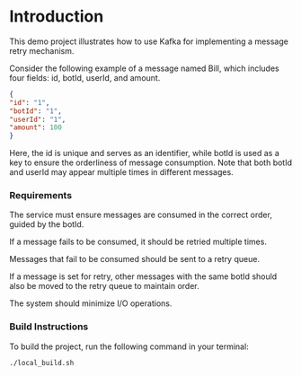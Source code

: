 # Introduction
This demo project illustrates how to use Kafka for implementing a message retry mechanism.

Consider the following example of a message named Bill, which includes four fields: id, botId, userId, and amount.

```json
{
"id": "1",
"botId": "1",
"userId": "1",
"amount": 100
}
```
Here, the id is unique and serves as an identifier, while botId is used as a key to ensure the orderliness of message consumption. Note that both botId and userId may appear multiple times in different messages.

### Requirements
The service must ensure messages are consumed in the correct order, guided by the botId.

If a message fails to be consumed, it should be retried multiple times.

Messages that fail to be consumed should be sent to a retry queue.

If a message is set for retry, other messages with the same botId should also be moved to the retry queue to maintain order.

The system should minimize I/O operations.

### Build Instructions

To build the project, run the following command in your terminal:
```shell
./local_build.sh
```